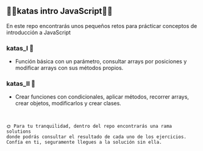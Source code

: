 ## 🐱‍👤katas intro JavaScript🐱‍👤

En este repo encontrarás unos pequeños retos para prácticar conceptos de introducción a JavaScript


### katas_I 🐣 

- Función básica con un parámetro, consultar arrays por posiciones y modificar arrays con sus métodos propios.


### katas_II 🤺

- Crear funciones con condicionales, aplicar métodos, recorrer arrays, crear objetos, modificarlos y crear clases.  

<br>

    🌞 Para tu tranquilidad, dentro del repo encontrarás una rama solutions 
    donde podrás consultar el resultado de cada uno de los ejercicios.
    Confía en ti, seguramente llegues a la solución sin ella.